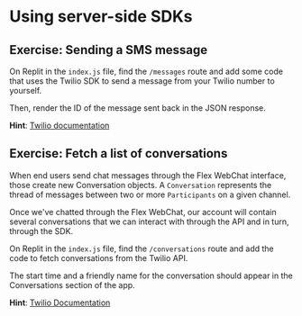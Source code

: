 # Using server-side SDKs

## Exercise: Sending a SMS message

On Replit in the `index.js` file, find the `/messages` route and add some code that
uses the Twilio SDK to send a message from your Twilio number to yourself.

Then, render the ID of the message sent back in the JSON response.

**Hint**: [Twilio documentation](https://www.twilio.com/docs/sms/quickstart/node)


## Exercise: Fetch a list of conversations

When end users send chat messages through the Flex WebChat interface, those
create new Conversation objects. A `Conversation` represents the thread of
messages between two or more `Participants` on a given channel.

Once we've chatted through the Flex WebChat, our account will contain several
conversations that we can interact with through the API and in turn, through
the SDK.

On Replit in the `index.js` file, find the `/conversations` route and add the code
to fetch conversations from the Twilio API.

The start time and a friendly name for the conversation should appear in the
Conversations section of the app.

**Hint**: [Twilio Documentation](https://www.twilio.com/docs/conversations/api/conversation-resource#read-multiple-conversation-resources)
